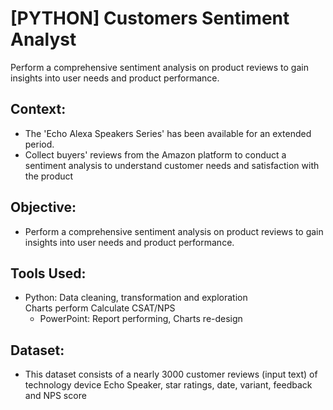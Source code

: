 # [PYTHON] Customers Sentiment Analyst
Perform a comprehensive sentiment analysis on product reviews to gain insights into user needs and product performance.

## Context:
  - The 'Echo Alexa Speakers Series' has been available for an extended period. 
  - Collect buyers' reviews from the Amazon platform to conduct a sentiment analysis to understand customer needs and satisfaction with the product

## Objective:
- Perform a comprehensive sentiment analysis on product reviews to gain insights into user needs and product performance.

## Tools Used:
- Python: Data cleaning, transformation and exploration   
                      Charts perform
                      Calculate CSAT/NPS  
  - PowerPoint: Report performing, Charts re-design

## Dataset:
- This dataset consists of a nearly 3000 customer reviews (input text) of technology device Echo Speaker, star ratings, date, variant, feedback and NPS score



